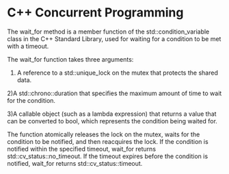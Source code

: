# C++ Concurrent Programming
The wait_for method is a member function of the std::condition_variable class in the C++ Standard Library, used for waiting for a condition to be met with a timeout.

The wait_for function takes three arguments:

1) A reference to a std::unique_lock on the mutex that protects the shared data.

2)A std::chrono::duration that specifies the maximum amount of time to wait for the condition.

3)A callable object (such as a lambda expression) that returns a value that can be converted to bool, which represents the condition being waited for.

The function atomically releases the lock on the mutex, waits for the condition to be notified, 
and then reacquires the lock. If the condition is notified within the specified timeout, wait_for returns std::cv_status::no_timeout. 
If the timeout expires before the condition is notified, wait_for returns std::cv_status::timeout.
